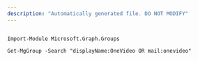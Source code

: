 ```yaml
---
description: "Automatically generated file. DO NOT MODIFY"
---
```


```powershellv1

Import-Module Microsoft.Graph.Groups

Get-MgGroup -Search "displayName:OneVideo OR mail:onevideo" 

```